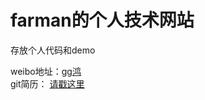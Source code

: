 # farman的个人技术网站 #
存放个人代码和demo

weibo地址：[gg鸿](https://weibo.com/gghongfei)  
git简历： [请戳这里](http://resume.github.io/?farmanyu )
